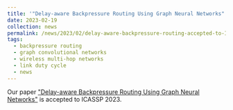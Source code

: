 ```yaml
---
title: '"Delay-aware Backpressure Routing Using Graph Neural Networks" is accepted to ICASSP 2023.'
date: 2023-02-19
collection: news
permalink: /news/2023/02/delay-aware-backpressure-routing-accepted-to-ICASSP-2023/
tags:
  - backpressure routing
  - graph convolutional networks
  - wireless multi-hop networks
  - link duty cycle
  - news
---
```


Our paper ["Delay-aware Backpressure Routing Using Graph Neural Networks"](/publications/2022-11-19-link-duty-cycle-backpressure.html) is accepted to ICASSP 2023.


